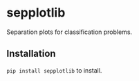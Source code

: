# sepplotlib

Separation plots for classification problems.

## Installation

`pip install sepplotlib` to install.


